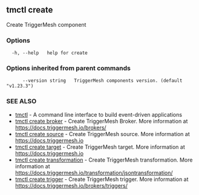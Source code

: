 ## tmctl create

Create TriggerMesh component

### Options

```
  -h, --help   help for create
```

### Options inherited from parent commands

```
      --version string   TriggerMesh components version. (default "v1.23.3")
```

### SEE ALSO

* [tmctl](tmctl.md)	 - A command line interface to build event-driven applications
* [tmctl create broker](tmctl_create_broker.md)	 - Create TriggerMesh Broker. More information at https://docs.triggermesh.io/brokers/
* [tmctl create source](tmctl_create_source.md)	 - Create TriggerMesh source. More information at https://docs.triggermesh.io
* [tmctl create target](tmctl_create_target.md)	 - Create TriggerMesh target. More information at https://docs.triggermesh.io
* [tmctl create transformation](tmctl_create_transformation.md)	 - Create TriggerMesh transformation. More information at https://docs.triggermesh.io/transformation/jsontransformation/
* [tmctl create trigger](tmctl_create_trigger.md)	 - Create TriggerMesh trigger. More information at https://docs.triggermesh.io/brokers/triggers/

